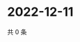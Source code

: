 # 2022-12-11

共 0 条

<!-- BEGIN WEIBO -->
<!-- 最后更新时间 Sun Dec 11 2022 20:24:59 GMT+0800 (China Standard Time) -->

<!-- END WEIBO -->
